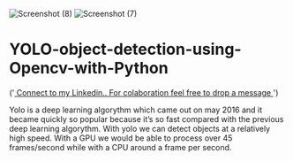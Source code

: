 ![Screenshot (8)](https://user-images.githubusercontent.com/70314729/115907107-0a481080-a486-11eb-9a0b-e757d9761f09.png)
![Screenshot (7)](https://user-images.githubusercontent.com/70314729/115905569-e7b4f800-a483-11eb-8787-63d1390a10b1.png)
# YOLO-object-detection-using-Opencv-with-Python


('<a href="https://www.linkedin.com/in/prem-kumar-4159271b6/"> Connect to my Linkedin.. For  colaboration feel free to drop a message </a>')



Yolo is a deep learning algorythm which came out on may 2016 and it became quickly so popular because it’s so fast compared with the previous deep learning algorythm.  With yolo we can detect objects at a relatively high speed. With a GPU we would be able to process over 45 frames/second while with a CPU around a frame per second.
